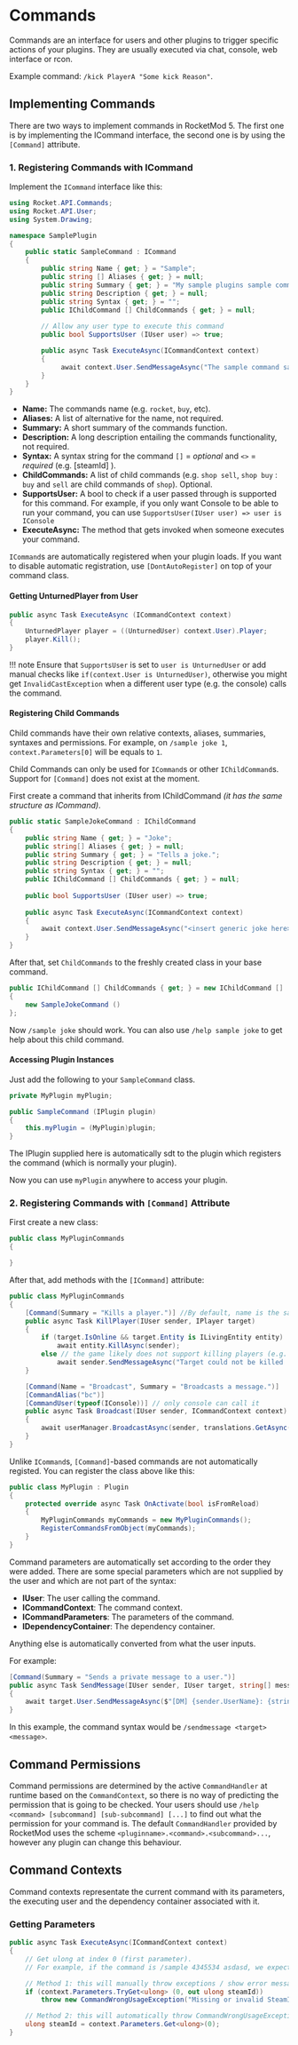 # Commands
Commands are an interface for users and other plugins to trigger specific actions of your plugins. They are usually executed via chat, console, web interface or rcon.

Example command: `/kick PlayerA "Some kick Reason"`.

## Implementing Commands
There are two ways to implement commands in RocketMod 5. The first one is by implementing the ICommand interface, the second one is by using the `[Command]` attribute.

### 1. Registering Commands with ICommand
Implement the `ICommand` interface like this:
```csharp
using Rocket.API.Commands;
using Rocket.API.User;
using System.Drawing;

namespace SamplePlugin
{
    public static SampleCommand : ICommand
    {
        public string Name { get; } = "Sample";
        public string [] Aliases { get; } = null;
        public string Summary { get; } = "My sample plugins sample command.";
        public string Description { get; } = null;
        public string Syntax { get; } = "";
        public IChildCommand [] ChildCommands { get; } = null;
        
        // Allow any user type to execute this command
        public bool SupportsUser (IUser user) => true; 

        public async Task ExecuteAsync(ICommandContext context)
        {
             await context.User.SendMessageAsync("The sample command says hi!", Color.Yellow);
        }
    }
}
```
* **Name:**		The commands name (e.g. `rocket`, `buy`, etc).
* **Aliases:**		A list of alternative for the name, not required.
* **Summary:**		A short summary of the commands function.
* **Description:**	A long description entailing the commands functionality, not required.
* **Syntax:**	        A syntax string for the command `[]` = *optional* and `<>` = *required* (e.g. [steamId] <itemId>).
* **ChildCommands:**	A list of child commands (e.g. `shop sell`, `shop buy` : `buy` and `sell` are child commands of `shop`). Optional.
* **SupportsUser:**	A bool to check if a user passed through is supported for this command. For example, if you only want Console to be able to run your command, you can use `SupportsUser(IUser user) => user is IConsole`
* **ExecuteAsync:**   The method that gets invoked when someone executes your command.

`ICommand`s are automatically registered when your plugin loads. If you want to disable automatic registration, use `[DontAutoRegister]` on top of your command class.

#### Getting UnturnedPlayer from User
```csharp
public async Task ExecuteAsync (ICommandContext context)
{
    UnturnedPlayer player = ((UnturnedUser) context.User).Player;
    player.Kill();
}
```
!!! note Ensure that `SupportsUser` is set to `user is UnturnedUser` or add manual checks like `if(context.User is UnturnedUser)`, otherwise you might get `InvalidCastException` when a different user type (e.g. the console) calls the command.

#### Registering Child Commands
Child commands have their own relative contexts, aliases, summaries, syntaxes and permissions. For example, on `/sample joke 1`, `context.Parameters[0]` will be equals to `1`.

Child Commands can only be used for `ICommand`s or other `IChildCommand`s. Support for `[Command]` does not exist at the moment.

First create a command that inherits from IChildCommand *(it has the same structure as ICommand)*.
```csharp
public static SampleJokeCommand : IChildCommand
{
    public string Name { get; } = "Joke";
    public string[] Aliases { get; } = null;
    public string Summary { get; } = "Tells a joke.";
    public string Description { get; } = null;
    public string Syntax { get; } = "";
    public IChildCommand [] ChildCommands { get; } = null;
	
    public bool SupportsUser (IUser user) => true;
	
    public async Task ExecuteAsync(ICommandContext context)
    {
        await context.User.SendMessageAsync("<insert generic joke here>", Color.Yellow);
    }
}
```

After that, set `ChildCommands` to the freshly created class in your base command.
```csharp
public IChildCommand [] ChildCommands { get; } = new IChildCommand []
{
    new SampleJokeCommand ()
};
```

Now `/sample joke` should work. You can also use `/help sample joke` to get help about this child command.

#### Accessing Plugin Instances
Just add the following to your `SampleCommand` class.

```csharp
private MyPlugin myPlugin;

public SampleCommand (IPlugin plugin)
{
    this.myPlugin = (MyPlugin)plugin;
}
```
The IPlugin supplied here is automatically sdt to the plugin which registers the command (which is normally your plugin).

Now you can use `myPlugin` anywhere to access your plugin.

### 2. Registering Commands with `[Command]` Attribute
First create a new class:
```csharp
public class MyPluginCommands
{

}
```

After that, add methods with the `[ICommand]` attribute:
```csharp
public class MyPluginCommands
{
    [Command(Summary = "Kills a player.")] //By default, name is the same as the method name and it will support all users
    public async Task KillPlayer(IUser sender, IPlayer target)
    {
        if (target.IsOnline && target.Entity is ILivingEntity entity)
            await entity.KillAsync(sender);
        else // the game likely does not support killing players (e.g. Eco)
            await sender.SendMessageAsync("Target could not be killed :(");
    }

    [Command(Name = "Broadcast", Summary = "Broadcasts a message.")]
    [CommandAlias("bc")]
    [CommandUser(typeof(IConsole))] // only console can call it
    public async Task Broadcast(IUser sender, ICommandContext context)
    {
        await userManager.BroadcastAsync(sender, translations.GetAsync("broadcast", sender, context.GetArgumentLine(0));
    }
}
```

Unlike `ICommand`s, `[Command]`-based commands are not automatically registed. You can register the class above like this:
```csharp
public class MyPlugin : Plugin
{
    protected override async Task OnActivate(bool isFromReload)
    {
        MyPluginCommands myCommands = new MyPluginCommands();
        RegisterCommandsFromObject(myCommands);
    }
}
```

Command parameters are automatically set according to the order they were added. There are some special parameters which are not supplied by the user and which are not part of the syntax:

* **IUser**: The user calling the command.
* **ICommandContext**: The command context.
* **ICommandParameters**: The parameters of the command.
* **IDependencyContainer**: The dependency container.

Anything else is automatically converted from what the user inputs.

For example:
```cs
[Command(Summary = "Sends a private message to a user.")]
public async Task SendMessage(IUser sender, IUser target, string[] message, ICommandContext commandContext)
{
    await target.User.SendMessageAsync($"[DM] {sender.UserName}: {string.Join(message, " ")}", Color.Green);
}
```
In this example, the command syntax would be `/sendmessage <target> <message>`.

## Command Permissions
Command permissions are determined by the active `CommandHandler` at runtime based on the `CommandContext`, so there is no way of predicting the permission that is going to be checked. Your users should use `/help <command> [subcommand] [sub-subcommand] [...]` to find out what the permission for your command is. The default `CommandHandler` provided by RocketMod uses the scheme `<pluginname>.<command>.<subcommand>...`, however any plugin can change this behaviour.

## Command Contexts
Command contexts representate the current command with its parameters, the executing user and the dependency container associated with it. 

### Getting Parameters
```csharp
public async Task ExecuteAsync(ICommandContext context)
{
    // Get ulong at index 0 (first parameter).
    // For example, if the command is /sample 4345534 asdasd, we expect "steamId" to be equal to 4345534u.

    // Method 1: this will manually throw exceptions / show error messages
    if (context.Parameters.TryGet<ulong> (0, out ulong steamId))
        throw new CommandWrongUsageException("Missing or invalid SteamID parameter.");

    // Method 2: this will automatically throw CommandWrongUsageException
    ulong steamId = context.Parameters.Get<ulong>(0);
}
```